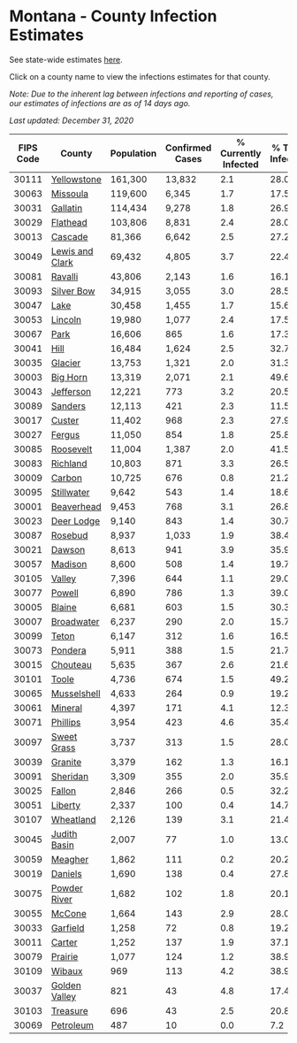 # Montana - County Infection Estimates

See state-wide estimates [here](/infections/us-mt).

Click on a county name to view the infections estimates for that county.

*Note: Due to the inherent lag between infections and reporting of cases, our estimates of infections are as of 14 days ago.*

*Last updated: December 31, 2020*

|   FIPS Code |                             County |   Population |   Confirmed Cases |   % Currently Infected |   % Total Infected |
|-------------|------------------------------------|--------------|-------------------|------------------------|--------------------|
|       30111 |         [Yellowstone](yellowstone) |      161,300 |            13,832 |                    2.1 |               28.0 |
|       30063 |               [Missoula](missoula) |      119,600 |             6,345 |                    1.7 |               17.5 |
|       30031 |               [Gallatin](gallatin) |      114,434 |             9,278 |                    1.8 |               26.9 |
|       30029 |               [Flathead](flathead) |      103,806 |             8,831 |                    2.4 |               28.0 |
|       30013 |                 [Cascade](cascade) |       81,366 |             6,642 |                    2.5 |               27.2 |
|       30049 | [Lewis and Clark](lewis-and-clark) |       69,432 |             4,805 |                    3.7 |               22.4 |
|       30081 |                 [Ravalli](ravalli) |       43,806 |             2,143 |                    1.6 |               16.1 |
|       30093 |           [Silver Bow](silver-bow) |       34,915 |             3,055 |                    3.0 |               28.5 |
|       30047 |                       [Lake](lake) |       30,458 |             1,455 |                    1.7 |               15.6 |
|       30053 |                 [Lincoln](lincoln) |       19,980 |             1,077 |                    2.4 |               17.5 |
|       30067 |                       [Park](park) |       16,606 |               865 |                    1.6 |               17.3 |
|       30041 |                       [Hill](hill) |       16,484 |             1,624 |                    2.5 |               32.7 |
|       30035 |                 [Glacier](glacier) |       13,753 |             1,321 |                    2.0 |               31.3 |
|       30003 |               [Big Horn](big-horn) |       13,319 |             2,071 |                    2.1 |               49.6 |
|       30043 |             [Jefferson](jefferson) |       12,221 |               773 |                    3.2 |               20.5 |
|       30089 |                 [Sanders](sanders) |       12,113 |               421 |                    2.3 |               11.5 |
|       30017 |                   [Custer](custer) |       11,402 |               968 |                    2.3 |               27.9 |
|       30027 |                   [Fergus](fergus) |       11,050 |               854 |                    1.8 |               25.8 |
|       30085 |             [Roosevelt](roosevelt) |       11,004 |             1,387 |                    2.0 |               41.5 |
|       30083 |               [Richland](richland) |       10,803 |               871 |                    3.3 |               26.5 |
|       30009 |                   [Carbon](carbon) |       10,725 |               676 |                    0.8 |               21.2 |
|       30095 |           [Stillwater](stillwater) |        9,642 |               543 |                    1.4 |               18.6 |
|       30001 |           [Beaverhead](beaverhead) |        9,453 |               768 |                    3.1 |               26.8 |
|       30023 |           [Deer Lodge](deer-lodge) |        9,140 |               843 |                    1.4 |               30.7 |
|       30087 |                 [Rosebud](rosebud) |        8,937 |             1,033 |                    1.9 |               38.4 |
|       30021 |                   [Dawson](dawson) |        8,613 |               941 |                    3.9 |               35.9 |
|       30057 |                 [Madison](madison) |        8,600 |               508 |                    1.4 |               19.7 |
|       30105 |                   [Valley](valley) |        7,396 |               644 |                    1.1 |               29.0 |
|       30077 |                   [Powell](powell) |        6,890 |               786 |                    1.3 |               39.0 |
|       30005 |                   [Blaine](blaine) |        6,681 |               603 |                    1.5 |               30.3 |
|       30007 |           [Broadwater](broadwater) |        6,237 |               290 |                    2.0 |               15.7 |
|       30099 |                     [Teton](teton) |        6,147 |               312 |                    1.6 |               16.5 |
|       30073 |                 [Pondera](pondera) |        5,911 |               388 |                    1.5 |               21.7 |
|       30015 |               [Chouteau](chouteau) |        5,635 |               367 |                    2.6 |               21.6 |
|       30101 |                     [Toole](toole) |        4,736 |               674 |                    1.5 |               49.2 |
|       30065 |         [Musselshell](musselshell) |        4,633 |               264 |                    0.9 |               19.2 |
|       30061 |                 [Mineral](mineral) |        4,397 |               171 |                    4.1 |               12.3 |
|       30071 |               [Phillips](phillips) |        3,954 |               423 |                    4.6 |               35.4 |
|       30097 |         [Sweet Grass](sweet-grass) |        3,737 |               313 |                    1.5 |               28.0 |
|       30039 |                 [Granite](granite) |        3,379 |               162 |                    1.3 |               16.1 |
|       30091 |               [Sheridan](sheridan) |        3,309 |               355 |                    2.0 |               35.9 |
|       30025 |                   [Fallon](fallon) |        2,846 |               266 |                    0.5 |               32.2 |
|       30051 |                 [Liberty](liberty) |        2,337 |               100 |                    0.4 |               14.7 |
|       30107 |             [Wheatland](wheatland) |        2,126 |               139 |                    3.1 |               21.4 |
|       30045 |       [Judith Basin](judith-basin) |        2,007 |                77 |                    1.0 |               13.0 |
|       30059 |                 [Meagher](meagher) |        1,862 |               111 |                    0.2 |               20.2 |
|       30019 |                 [Daniels](daniels) |        1,690 |               138 |                    0.4 |               27.8 |
|       30075 |       [Powder River](powder-river) |        1,682 |               102 |                    1.8 |               20.1 |
|       30055 |                   [McCone](mccone) |        1,664 |               143 |                    2.9 |               28.0 |
|       30033 |               [Garfield](garfield) |        1,258 |                72 |                    0.8 |               19.2 |
|       30011 |                   [Carter](carter) |        1,252 |               137 |                    1.9 |               37.1 |
|       30079 |                 [Prairie](prairie) |        1,077 |               124 |                    1.2 |               38.9 |
|       30109 |                   [Wibaux](wibaux) |          969 |               113 |                    4.2 |               38.9 |
|       30037 |     [Golden Valley](golden-valley) |          821 |                43 |                    4.8 |               17.4 |
|       30103 |               [Treasure](treasure) |          696 |                43 |                    2.5 |               20.8 |
|       30069 |             [Petroleum](petroleum) |          487 |                10 |                    0.0 |                7.2 |